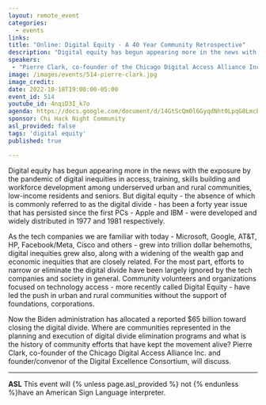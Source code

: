 ```yaml
---
layout: remote_event
categories:
  - events
links: 
title: "Online: Digital Equity - A 40 Year Community Retrospective"
description: "Digital equity has begun appearing more in the news with the exposure by the pandemic of digital inequities in access, training, skills building and workforce development among underserved urban and rural communities, low-income residents and seniors. But digital equity - the absence of which is commonly referred to as the digital divide - has been a forty year issue.  Now the Biden administration has allocated a reported $65 billion toward closing the digital divide. Where are communities represented in the planning and execution of digital divide elimination programs and what is the history of community efforts that have kept the movement alive?"
speakers:
 - "Pierre Clark, co-founder of the Chicago Digital Access Alliance Inc. and founder/convenor of the Digital Excellence Consortium"
image: /images/events/514-pierre-clark.jpg
image_credit:
date: 2022-10-18T19:00:00-05:00
event_id: 514
youtube_id: 4nqiD3I_k7o
agenda: https://docs.google.com/document/d/14GtScQm0l6GyqdNht0LpqG8LmcEF7i3COjNJ06PaTj8/edit#
sponsor: Chi Hack Night Community
asl_provided: false
tags: 'digital equity'
published: true

---
```


Digital equity has begun appearing more in the news with the exposure by the pandemic of digital inequities in access, training, skills building and workforce development among underserved urban and rural communities, low-income residents and seniors. But digital equity - the absence of which is commonly referred to as the digital divide - has been a forty year issue that has persisted since the first PCs - Apple and IBM - were developed and widely distributed in 1977 and 1981 respectively. 

As the tech companies we are familiar with today - Microsoft, Google, AT&T, HP, Facebook/Meta, Cisco and others - grew into trillion dollar behemoths, digital inequities grew also, along with a widening of the wealth gap and economic inequities that are closely related. For the most part, efforts to narrow or eliminate the digital divide have been largely ignored by the tech companies and society in general. Community volunteers and organizations focused on technology access - more recently called Digital Equity - have led the push in urban and rural communities without the support of foundations, corporations. 

Now the Biden administration has allocated a reported $65 billion toward closing the digital divide. Where are communities represented in the planning and execution of digital divide elimination programs and what is the history of community efforts that have kept the movement alive? Pierre Clark, co-founder of the Chicago Digital Access Alliance Inc. and founder/convenor of the Digital Excellence Consortium, will discuss.

---

**ASL** This event will {% unless page.asl_provided %} not {% endunless %}have an American Sign Language interpreter.
